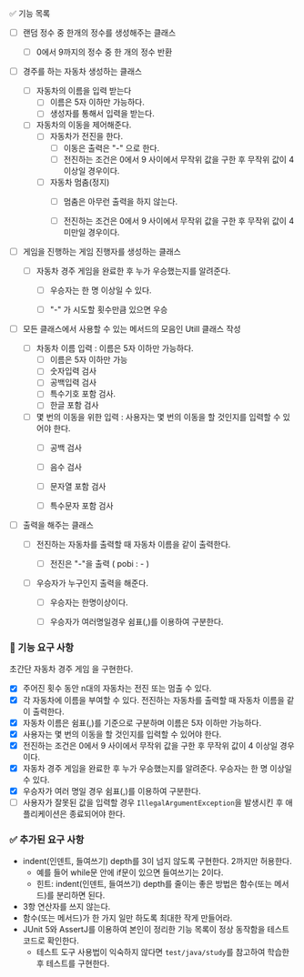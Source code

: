 :white_check_mark: 기능 목록

- [ ] 랜덤 정수 중 한개의 정수를 생성해주는 클래스
  - [ ] 0에서 9까지의 정수 중 한 개의 정수 반환



- [ ] 경주를 하는 자동차 생성하는 클래스
  - [ ] 자동차의 이름을 입력 받는다 
    - [ ] 이름은 5자 이하만 가능하다.
    - [ ] 생성자를 통해서 입력을 받는다.
  - [ ] 자동차의 이동을 제어해준다.
    - [ ] 자동차가 전진을 한다.
      - [ ] 이동은 출력은 "-" 으로 한다. 
      - [ ] 전진하는 조건은 0에서 9 사이에서 무작위 값을 구한 후 무작위 값이 4 이상일 경우이다.
    - [ ] 자동차 멈춤(정지)
      - [ ] 멈춤은 아무런 출력을 하지 않는다.
      - [ ] 전진하는 조건은 0에서 9 사이에서 무작위 값을 구한 후 무작위 값이 4 미만일 경우이다.



- [ ] 게임을 진행하는 게임 진행자를 생성하는 클래스
  - [ ] 자동차 경주 게임을 완료한 후 누가 우승했는지를 알려준다. 
    - [ ] 우승자는 한 명 이상일 수 있다.
    - [ ] "-" 가 시도할 횟수만큼 있으면 우승



- [ ] 모든 클래스에서 사용할 수 있는 메서드의 모음인 Utill 클래스 작성
  - [ ] 차동차 이름 입력 :  이름은 5자 이하만 가능하다.
    - [ ] 이름은 5자 이하만 가능
    - [ ] 숫자입력 검사
    - [ ] 공백입력 검사
    - [ ] 특수기호 포함 검사.
    - [ ] 한글 포함 검사
  - [ ] 몇 번의 이동을 위한 입력 : 사용자는 몇 번의 이동을 할 것인지를 입력할 수 있어야 한다.
    - [ ] 공백 검사
    - [ ] 음수 검사
    - [ ] 문자열 포함 검사
    - [ ] 특수문자 포함 검사



- [ ] 출력을 해주는 클래스

  - [ ] 전진하는 자동차를 출력할 때 자동차 이름을 같이 출력한다.

    - [ ] 전진은 "-"을 출력 ( pobi : - )

  - [ ] 우승자가 누구인지 출력을 해준다.

    - [ ] 우승자는 한명이상이다.

    - [ ] 우승자가 여러명일경우 쉼표(,)를 이용하여 구분한다. 

      

### 🚀 기능 요구 사항

초간단 자동차 경주 게임                                                                                                                                                                                                                                                                  을 구현한다.

- [x] 주어진 횟수 동안 n대의 자동차는 전진 또는 멈출 수 있다.
- [x] 각 자동차에 이름을 부여할 수 있다. 전진하는 자동차를 출력할 때 자동차 이름을 같이 출력한다.
- [x] 자동차 이름은 쉼표(,)를 기준으로 구분하며 이름은 5자 이하만 가능하다.
- [x] 사용자는 몇 번의 이동을 할 것인지를 입력할 수 있어야 한다.
- [x] 전진하는 조건은 0에서 9 사이에서 무작위 값을 구한 후 무작위 값이 4 이상일 경우이다.
- [x] 자동차 경주 게임을 완료한 후 누가 우승했는지를 알려준다. 우승자는 한 명 이상일 수 있다.
- [x] 우승자가 여러 명일 경우 쉼표(,)를 이용하여 구분한다.
- [ ] 사용자가 잘못된 값을 입력할 경우 `IllegalArgumentException`을 발생시킨 후 애플리케이션은 종료되어야 한다.

### :white_check_mark: 추가된 요구 사항

- indent(인덴트, 들여쓰기) depth를 3이 넘지 않도록 구현한다. 2까지만 허용한다.
  - 예를 들어 while문 안에 if문이 있으면 들여쓰기는 2이다.
  - 힌트: indent(인덴트, 들여쓰기) depth를 줄이는 좋은 방법은 함수(또는 메서드)를 분리하면 된다.
- 3항 연산자를 쓰지 않는다.
- 함수(또는 메서드)가 한 가지 일만 하도록 최대한 작게 만들어라.
- JUnit 5와 AssertJ를 이용하여 본인이 정리한 기능 목록이 정상 동작함을 테스트 코드로 확인한다.
  - 테스트 도구 사용법이 익숙하지 않다면 `test/java/study`를 참고하여 학습한 후 테스트를 구현한다.